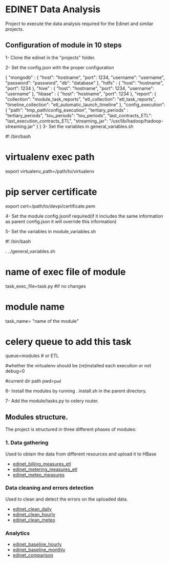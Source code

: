 # EDINET Data Analysis
Project to execute the data analysis required for the Edinet and similar projects.

## Configuration of module in 10 steps

1- Clone the edinet in the "projects" folder.

2- Set the config.json with the proper configuration

{
	"mongodb" : {
		"host": "hostname",
		"port": 1234,
		"username": "username",
		"password": "password",
		"db": "database"
	},
	"hdfs" : {
		"host": "hostname",
		"port": 1234
	},
	"hive" : {
		"host": "hostname",
		"port": 1234,
		"username": "username"
	},
	"hbase" : {
		"host": "hostname",
		"port": 1234
	},
	"report": {
		"collection": "module_task_reports",
		"etl_collection": "etl_task_reports",
		"timeline_collection": "etl_automatic_launch_timeline"
	},
	"config_execution": {
		"path": "tmp_path/config_execution",
		"tertiary_periods" : "tertiary_periods",
		"tou_periods": "tou_periods",
		"last_contracts_ETL": "last_execution_contracts_ETL",
		"streaming_jar": "/usr/lib/hadoop/hadoop-streaming.jar"
	}
}
3- Set the variables in general_variables.sh

#! /bin/bash

# virtualenv exec path
export virtualenv_path=/path/to/virtualenv

# pip server certificate
export cert=/path/to/devpi/certificate.pem

4- Set the module config.jsonif required(if it includes the same information as parent config.json it will override this information)

5- Set the variables in module_variables.sh

#! /bin/bash

. ../general_variables.sh
# name of exec file of module
task_exec_file=task.py #if no changes

# module name
task_name= "name of the module"

# celery queue to add this task
queue=modules # or ETL

#whether the virtualenv should be (re)installed each execution or not
debug=0

#current dir path
pwd=`pwd`

6- Install the modules by running . install.sh in the parent directory.

7- Add the module/tasks.py to celery router.

## Modules structure.
The project is structured in three different phases of modules:

### 1. Data gathering
Used to obtain the data from different resources and upload it to HBase
- [edinet_billing_measures_etl](edinet_billing_measures_etl/README.md)
- [edinet_metering_measures_etl](edinet_metering_measures_etl/README.md)
- [edinet_meteo_measures](edinet_meteo_input_etl/README.md)

### Data cleaning and errors detection
Used to clean and detect the errors on the uploaded data.
- [edinet_clean_daily](edinet_clean_daily_data_etl/README.md)
- [edinet_clean_hourly](edinet_clean_hourly_data_etl/README.md)
- [edinet_clean_meteo](edinet_clean_meteo_data_etl/README.md)

### Analytics
- [edinet_baseline_hourly](edinet_baseline_hourly_module/README.md)
- [edinet_baseline_monthly](edinet_baseline_monthly_module/README.md)
- [edinet_comparison](edinet_comparison_module/README.md)

